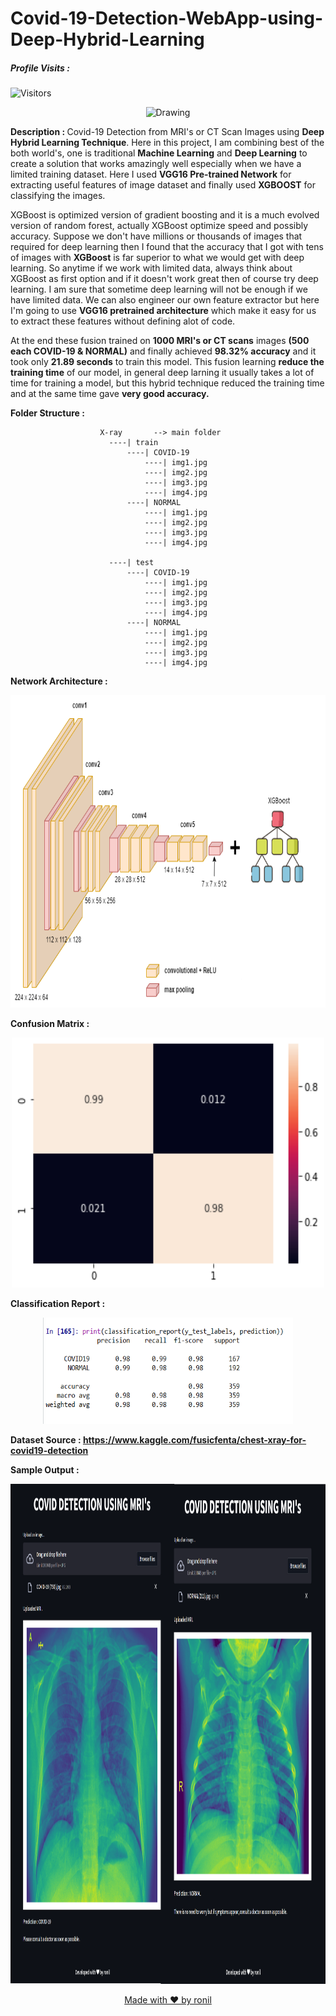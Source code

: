 # Covid-19-Detection-WebApp-using-Deep-Hybrid-Learning

##### Profile Visits :
![Visitors](https://visitor-badge.glitch.me/badge?page_id=ronylpatil.Covid-19-Detection-WebApp-using-Deep-Hybrid-Learning&left_color=lightgrey&right_color=red&left_text=visitors)

<p align="center">
  <img class="center" src ="https://www.uab.edu/news/images/2018/COVIDEvolution.jpg" alt="Drawing" style="width: 1350px; height: 600px">
</p>

<b>Description : </b> Covid-19 Detection from MRI's or CT Scan Images using __Deep Hybrid Learning Technique__. Here in this project, I am combining best of the both world's, one is traditional __Machine Learning__ and __Deep Learning__ to create a solution that works amazingly well especially when we have a limited training dataset. Here I used __VGG16 Pre-trained Network__ for extracting useful features of image dataset and finally used __XGBOOST__ for classifying the images.

 XGBoost is optimized version of gradient boosting and it is a much evolved version of random forest, actually XGBoost optimize speed 
                       and possibly accuracy. Suppose we don't have millions or thousands of images that required for deep learning then I found 
                       that the accuracy that I got with tens of images with __XGBoost__ is far superior to what we would get with deep learning. 
                       So anytime if we work with limited data, always think about XGBoost as first option and if it doesn't work great then of 
                       course try deep learning. I am sure that sometime deep learning will not be enough if we have limited data. We can also 
                       engineer our own feature extractor but here I'm going to use __VGG16 pretrained architecture__ which make it easy for us to extract these 
                       features without defining alot of code.
                       
At the end these fusion trained 
                       on __1000 MRI's or CT scans__ images __(500 each COVID-19 & NORMAL)__ and finally achieved __98.32% accuracy__ and it took only __21.89 seconds__ to 
                       train this model. This fusion learning __reduce the training time__ of our model, in general deep larning
                       it usually takes a lot of time for training a model, but this hybrid technique reduced the training
                       time and at the same time gave __very good accuracy.__

<b>Folder Structure : </b>
```
                    X-ray       --> main folder
                      ----| train      
                          ----| COVID-19
                              ----| img1.jpg
                              ----| img2.jpg
                              ----| img3.jpg
                              ----| img4.jpg
                          ----| NORMAL
                              ----| img1.jpg
                              ----| img2.jpg
                              ----| img3.jpg
                              ----| img4.jpg

                      ----| test
                          ----| COVID-19
                              ----| img1.jpg
                              ----| img2.jpg
                              ----| img3.jpg
                              ----| img4.jpg
                          ----| NORMAL
                              ----| img1.jpg
                              ----| img2.jpg
                              ----| img3.jpg
                              ----| img4.jpg 
```

<b>Network Architecture : </b>
<p align="center">
  <img class="center" src ="/main/vgg.png" alt="Drawing" style="width: 900px; height: 500px">
</p>

<b>Confusion Matrix : </b>
<p align="center">
  <img class="center" src ="/main/confusion matrix.png" alt="Drawing" style="width: 500px; height: 400px">
</p>

<b>Classification Report : </b>
<p align="center">
  <img class="center" src ="/main/classification report.png" alt="Drawing" style="width: 400px; height: 170px">
</p>

<b>Dataset Source : https://www.kaggle.com/fusicfenta/chest-xray-for-covid19-detection</b>

<b>Sample Output : </b>
<p align="center">
  <img class="center" src ="/main/Image 6.png" alt="Drawing" style="width: 1400px; height: 800px">
</p>

<p align="center">
  <a href="https://www.linkedin.com/in/ronylpatil/">Made with ❤ by ronil</a>
</p>

